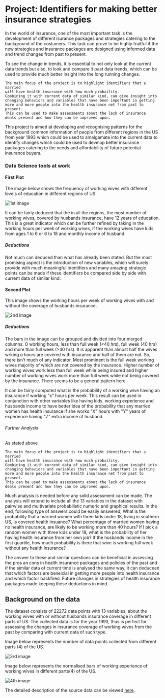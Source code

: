 # Project: Identifiers for making better insurance strategies

In the world of insurance, one of the most important task is the development of different isurance packages and strategies catering to the background of the costumers. This task can prove to be highly fruitful if the new strategies and insurance packages are designed using informed data and trend changes from past to present.

To see the change in trends, it is essential to not only look at the current data trends but also, to look and compare it past data trends, which can be used to provide much better insight into the long running changes.

```
The main focus of the project is to highlight identifiers that a married 
will have health insurance with how much probaility. 
Combining it with current data of similar kind, can give insight into 
changing behaviors and variables that have been important in getting 
more and more people into the health insurance net from past to present. 
This can be used to make assessments about the lack of insurance 
deals present and how they can be improved upon.
```
This project is aimed at developing and recognising patterns for the background common information of people from different regions in the US from year 1993 which could be used to amalgamate into the current data to identify changes which could be used to develop better insurance packages catering to the needs and affordability of future potential insurance buyers.


### Data Science tools at work

#### First Plot

The image below shows the frequency of working wives with different levels of education in different regions of US.

![1st image](https://cloud.githubusercontent.com/assets/28226371/25567124/69ab6064-2e00-11e7-8abc-68e97cc1dd06.jpg)

It can be fairly deduced that the in all the regions, the most number of working wives, covered by husbands insurance, have 12 years of education.
This is a great indicator which can be further refined by taking in the working hours per week of working wives, if the working wives have kids from ages 1 to 6 or 6 to 18 and monthly income of husband.

##### Deductions

Not much can deduced than what has already been stated. But the most promising aspect is the introduction of new variables, which will surely provide with much meaningful identifiers and many amazing strategic points can be made if these identifiers be compared side by side with current data of similar kind.

#### Second Plot

This image shows the working hours per week of working wives with and without the coverage of husbands insurance.

![2nd image](https://cloud.githubusercontent.com/assets/28226371/25567131/7441150a-2e00-11e7-95ee-6ff4715d6b23.jpg)

##### Deductions

The bars in the image can be grouped and divided into four merged columns. O working hours, less than full week (<40 hrs), full week (40 hrs) and more than full week (>40 hrs). It is apparent than almost half the wives wrking o hours are covered with insurance and half of them are not. So, there isn't much of any indicator. Most prominent is the full week working wives majority of which are not covered by the insurance. Higher number of working wives work less than full week while being insured and higher number of working wives work more than full week while not being covered by the insurance. There seems to be a general pattern here. 

It can be fairly computed what is the probability of a working wive having an insurance if working "x" hours per week.
This result can be used in conjunction with other variables like having kids, working experience and husbands income to have better idea of the probability that any married women has health insurance if she works "X" hours with "Y" years of experience having "Z" extra income of husband.

###### Further Analysis

As stated above
```
The main focus of the project is to highlight identifiers that a married 
will have health insurance with how much probaility. 
Combining it with current data of similar kind, can give insight into 
changing behaviors and variables that have been important in getting 
more and more people into the health insurance net from past to present. 
This can be used to make assessments about the lack of insurance 
deals present and how they can be improved upon.
```
Much analysis is needed before any solid assessment can be made. The analysis will extend to include all the 13 variables in the dataset with pairwise and multivariate probabilistic numeric and graphical results. In the end, following type of answers could be easily answered,
What is the probability that a married women with three kids under 18, living in southern US, is covered health insuance?
What percentage of married women having no health insurance, are likely to be working more than 40 hours?
If I pick a random women with three kids under 18, what is the probability of her having health insurance from her own job?
If the husbands income in the first quartile, how much probability is there that wive is working full week without any health insurance?

The answer to these and similar questions can be beneficial in assessing the pros an cons in health insurance packages and policies of the past and if the similar data of current time is analysed the same way, it can deduceed that which factors are beneicial in getting more people into health insurance and which factor backfired. Future changes in strategies of health insurance packages made keeping these deductions in mind. 

## Background on the data

The dataset consists of 22272 data points with 13 variables, about the working wives with or without husbands insurance coverage in different parts of US. The collected data is for the year 1993, thus is perfect for assessing the changes in insurance coverage of working wives from the past by comparing with current data of such type.

Image below represents the number of data points collected from different parts (4) of the US.

![3rd image](https://cloud.githubusercontent.com/assets/28226371/25567115/44d9c032-2e00-11e7-8e6d-ecad5915b3e0.jpg)

Image below represents the normalised bars of working experience of working wives in different parts(4) of the US.

![4th image](https://cloud.githubusercontent.com/assets/28226371/25567133/79498122-2e00-11e7-90f8-a8d2b4eccd80.jpg)

The detailed description of the source data can be viewed [here](https://vincentarelbundock.github.io/Rdatasets/doc/Ecdat/HI.html).
